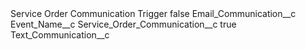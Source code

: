<?xml version="1.0" encoding="UTF-8"?>
<CustomMetadata xmlns="http://soap.sforce.com/2006/04/metadata" xmlns:xsi="http://www.w3.org/2001/XMLSchema-instance" xmlns:xsd="http://www.w3.org/2001/XMLSchema">
    <label>Service Order Communication Trigger</label>
    <protected>false</protected>
    <values>
        <field>Email_Communication__c</field>
        <value xsi:nil="true"/>
    </values>
    <values>
        <field>Event_Name__c</field>
        <value xsi:nil="true"/>
    </values>
    <values>
        <field>Service_Order_Communication__c</field>
        <value xsi:type="xsd:boolean">true</value>
    </values>
    <values>
        <field>Text_Communication__c</field>
        <value xsi:nil="true"/>
    </values>
</CustomMetadata>

